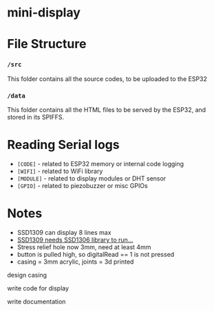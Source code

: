 # mini-display

# File Structure
### `/src`
This folder contains all the source codes, to be uploaded to the ESP32

### `/data`
This folder contains all the HTML files to be served by the ESP32, and stored in its SPIFFS.

# Reading Serial logs
- `[CODE]` - related to ESP32 memory or internal code logging
- `[WIFI]` - related to WiFi library
- `[MODULE]` - related to display modules or DHT sensor
- `[GPIO]` - related to piezobuzzer or misc GPIOs

# Notes
- SSD1309 can display 8 lines max
- [SSD1309 needs SSD1306 library to run...](https://github.com/sh1ura/display-and-USB-host-with-ESP32)
- Stress relief hole now 3mm, need at least 4mm
- button is pulled high, so digitalRead == 1 is not pressed
- casing = 3mm acrylic, joints = 3d printed

design casing

write code for display

write documentation

